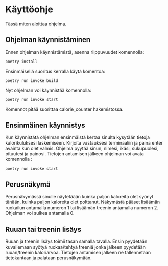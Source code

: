 # Käyttöohje
Tässä miten aloittaa ohjelma.

## Ohjelman käynnistäminen
Ennen ohjelman käynnistämistä, asenna riippuvuudet komennolla:

```bash
poetry install
```

Ensinmäisellä suoritus kerralla käytä komentoa:

```
poetry run invoke build
```

Nyt ohjelman voi käynnistää komennolla:

```
poetry run invoke start
```
Komennot pitää suorittaa calorie_counter hakemistossa.

## Ensinmäinen käynnistys
Kun käynnistätä ohjelman ensinmäistä kertaa sinulta kysytään tietoja kalorikuluksesi laskemiseen.
Kirjoita vastauksesi terminaaliin ja paina enter avainta kun olet valmis.
Ohjelma pyytää sinun, nimesi, ikäsi, sukupuolesi, pituutesi ja painosi.
Tietojen antamisen jälkeen ohjelman voi avata komennolla :
```
poetry run invoke start
```

## Perusnäkymä
Perusnäkymässä sinulle näytetäään kuinka paljon kaloreita olet syönyt tänään, kuinka paljon kaloreita olet polttanut.
Näkymästä pääset lisäämän ruokailun antamalla numeron 1 tai lisäämän treenin antamalla numeron 2.
Ohjelman voi sulkea antamalla 0.

## Ruuan tai treenin lisäys
Ruuan ja treenin lisäys toimii tasan samalla tavalla.
Ensin pyydetään kuvailemaan syötyä ruokaa/tehtyä treeniä jonka jälkeen pyydetään ruuan/treenin kaloriarvoa.
Tietojen antamisen jälkeen ne tallennetaan tietokantaan ja palataan perusnäkymään.
